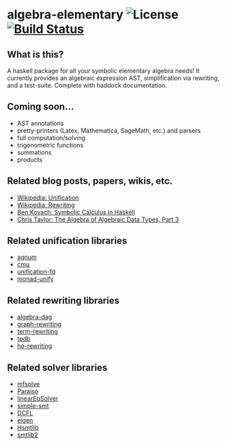 # algebra-elementary ![License](https://img.shields.io/badge/license-BSD3-blue.svg?style=flat) [![Build Status](https://travis-ci.org/altaic/algebra-elementary.svg?branch=master)](https://travis-ci.org/altaic/algebra-elementary)

## What is this?

A haskell package for all your symbolic elementary algebra needs! It currently provides an algebraic expression AST, simplification via rewriting, and a test-suite. Complete with haddock documentation.

## Coming soon...

* AST annotations
* pretty-printers (Latex, Mathematica, SageMath, etc.) and parsers
* full computation/solving
* trigonometric functions
* summations
* products

## Related blog posts, papers, wikis, etc.

* [Wikipedia: Unification](https://en.wikipedia.org/wiki/Unification_(computer_science))
* [Wikipedia: Rewriting](https://en.wikipedia.org/wiki/Rewriting)
* [Ben Kovach: Symbolic Calculus in Haskell](http://kovach.me/posts/2013-05-01-symbolic-calculus.html)
* [Chris Taylor: The Algebra of Algebraic Data Types, Part 3](http://chris-taylor.github.io/blog/2013/02/13/the-algebra-of-algebraic-data-types-part-iii/)

## Related unification libraries

* [agnum](http://hackage.haskell.org/package/agum)
* [cmu](http://hackage.haskell.org/package/cmu)
* [unification-fd](http://hackage.haskell.org/package/unification-fd)
* [monad-unify](http://hackage.haskell.org/package/monad-unify)

## Related rewriting libraries

* [algebra-dag](http://hackage.haskell.org/package/algebra-dag)
* [graph-rewriting](http://hackage.haskell.org/package/graph-rewriting)
* [term-rewriting](http://hackage.haskell.org/package/term-rewriting)
* [tpdb](http://hackage.haskell.org/package/tpdb)
* [ho-rewriting](http://hackage.haskell.org/package/ho-rewriting)

## Related solver libraries

* [mfsolve](http://hackage.haskell.org/package/mfsolve)
* [Paraiso](http://hackage.haskell.org/package/Paraiso)
* [linearEqSolver](http://hackage.haskell.org/package/linearEqSolver)
* [simple-smt](http://hackage.haskell.org/package/simple-smt)
* [DCFL](http://hackage.haskell.org/package/DCFL)
* [eigen](http://hackage.haskell.org/package/eigen)
* [Hsmtlib](http://hackage.haskell.org/package/Hsmtlib)
* [smtlib2](http://hackage.haskell.org/package/smtlib2)

